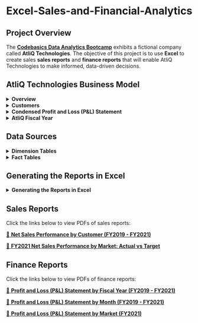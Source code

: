 # Excel-Sales-and-Financial-Analytics

## Project Overview
The [**Codebasics Data Analytics Bootcamp**](https://codebasics.io/bootcamps/data-analytics-bootcamp-with-practical-job-assistance) exhibits a fictional company called **AtliQ Technologies**. The objective of this project is to use **Excel** to create sales **sales reports** and **finance reports** that will enable AtliQ Technologies to make informed, data-driven decisions.















## AtliQ Technologies Business Model

<details>
  <summary><b>Overview</b></summary>

### Overview
AtliQ manufactures computer hardware **products** (e.g., mouse, keyboard, printer, monitor) and then sells them to various **customers** which are stores such as Amazon and Best Buy. Hence, AtliQ's customers are in the form of <ins>store businesses</ins> (e.g., Amazon, Best Buy) and should not be confused with customers in the form of people (i.e., the people purchasing products from Amazon or Best Buy).
</details>

<details>
  <summary><b>Customers</b></summary>

### Customers
AtliQ's customers are categorized into two different **platforms**:
1. Brick & Motar
   * stores that have physical location(s)
2. E-Commerce
   * stores which only sell products online

AtliQ's customers are categorized into three different **channels**:
1. Retailer
   * Stores not owned by AtliQ (e.g. Amazon, Best Buy)
3. Direct
   * Stores owned by AtliQ. These are AltiQ Exclusive and AtliQ E-Store.
5. Distributor
   * Some markets have laws/regulations which only allow AtliQ to sell products to a distributor type customer within that market. AtliQ sells products to the distributor; the distributor then sells the products to various stores within that market.
</details>





<details>
  <summary><b>Condensed Profit and Loss (P&L) Statement</b></summary>

### Condensed Profit and Loss (P&L) Statement
This example of a simplified P&L statement should give a better understanding of AtliQ's business model. In this example, the P&L calculations and values are derived from one sales transaction of one product being sold to one customer.
| Line Item | Description | P & L Value Formula | P&L Value Calculation | P & L Value |
| :- | :- | :- | :- | -: |
| Gross Price |  The base price of a product | not applicable | `not applicable` | `$50.00` |
| Pre-Invoice Deduction | For every fiscal year, the sales team determines a<br>pre-invoice deduction percentage for each<br><ins>specific customer</ins>. The pre-invoice deduction<br>percentage is based on AtliQ's relationship and<br>experience with the customer. The pre-invoice<br>deduction is applied to the gross price of the<br>product before it is billed to the customer. In this<br>example, the customer receives a pre-invoice<br>deduction of 10% of gross price. | (Gross Price $) *<br> (Pre&nbsp;Invoice&nbsp;Deduction&nbsp;%) | `$50.00` *<br>`0.10` | `$5.00` |
| Net Invoice Sales | The amount of money that is billed to the<br>customer to obtain the product, after<br>pre invoice deductions are subtracted<br>from gross price. | (Gross Price $) -<br>(Pre&nbsp;Invoice Deduction $) | `$50.00` -<br>`$5.00` | `$45.00` |
| Post-Invoice Deudctions | For&nbsp;each&nbsp;calendar&nbsp;month,&nbsp;the&nbsp;sales&nbsp;team<br>determines&nbsp;a&nbsp;post-invoice&nbsp;deduction&nbsp;percentage<br>based&nbsp;on&nbsp;a&nbsp;<ins>specific&nbsp;customer&nbsp;and&nbsp;product</ins>.&nbsp;For<br>example,&nbsp;if&nbsp;AtliQ&nbsp;sells&nbsp;a&nbsp;product&nbsp;to&nbsp;a&nbsp;customer<br>and&nbsp;that&nbsp;customer&nbsp;agrees&nbsp;to&nbsp;display&nbsp;the&nbsp;product&nbsp;at<br>a&nbsp;prime&nbsp;location&nbsp;within&nbsp;the&nbsp;store&nbsp;during&nbsp;a<br>specific&nbsp;calendar&nbsp;month,&nbsp;AtliQ&nbsp;may&nbsp;pay&nbsp;that<br>customer&nbsp;a&nbsp;post-invoice&nbsp;deduction.&nbsp;AtliQ&nbsp;pays&nbsp;a<br>post-invoice&nbsp;deduction&nbsp;amount&nbsp;as&nbsp;a&nbsp;rebate&nbsp;to&nbsp;the<br>customer&nbsp;after&nbsp;net&nbsp;invoice&nbsp;sales.&nbsp;In&nbsp;this&nbsp;example,<br>the&nbsp;customer&nbsp;receives&nbsp;a&nbsp;post-invoice&nbsp;deduction&nbsp;of<br>20%&nbsp;of&nbsp;net&nbsp;invoice&nbsp;sales. | not applicable | `$45.00` *<br>`0.20` | `$9.00` |
| Net Sales | AtliQ's Revenue | (Net Invoice Sales $) -<br>(Post-Invoice Deudctions $) | `$45.00` -<br>`$9.00` | `$36.00` |
| Cost of Goods Sold (COGS $) | Expenses AtliQ incurs such as manufacturing<br>products, shipping products, and storing products<br>in warehouses. | (Manufacturing Cost $) +<br>(Freight Cost $) +<br>(Other COGS $) | `not applicable` | `$16.00` |
| Gross Margin | AtliQ's Profit after deducing COGS from Net Sales. | (Net Sales $) -<br>(COGS $) | `$36.00` -<br>`$16.00` | `$20.00` |
| Operational Expenses | Expenses AtliQ incurs from activities such as<br>advertising and promotions of products<br>performed by the marketing team. | (Ads & Promotions $) +<br>(Other&nbsp;Operational&nbsp;Expense&nbsp;$) | `not applicable` | `$15.00` |
| Net Profit | AtliQ's Profit after deducting operational expenses<br>from gross margin. | (Gross Margin $) -<br>(Operational Expenses $) | `$20.00` -<br>`$15.00` | `$5.00` |
</details>


<details>
  <summary><b>AtliQ Fiscal Year</b></summary>

### AtliQ Fiscal Year
AtliQ's fiscal year begins in September and ends in August the following year. The example below shows AtliQ's fiscal dates (for fiscal year 2021) compared to calendar dates.
| 	Calendar Month and Year	 | 	AtliQ Fiscal Year	 | 	AtliQ Fiscal Month Number | 	AtliQ Fiscal Quarter	 |
| 	-:	 | 	-:	 | 	-:	 | 	-:	 |
| 	September 2020	 | 	2021	 | 	1	 | 	Q1	 |
| 	October 2020	 | 	2021	 | 	2	 | 	Q1	 |
| 	November 2020	 | 	2021	 | 	3	 | 	Q1	 |
| 	December 2020	 | 	2021	 | 	4	 | 	Q2	 |
| 	January 2021	 | 	2021	 | 	5	 | 	Q2	 |
| 	February 2021	 | 	2021	 | 	6	 | 	Q2	 |
| 	March 2021	 | 	2021	 | 	7	 | 	Q3	 |
| 	April 2021	 | 	2021	 | 	8	 | 	Q3	 |
| 	May 2021	 | 	2021	 | 	9	 | 	Q3	 |
| 	June 2021	 | 	2021	 | 	10	 | 	Q4	 |
| 	July 2021	 | 	2021	 | 	11	 | 	Q4	 |
| 	August 2021	 | 	2021	 | 	12	 | 	Q4	 |
</details>












## Data Sources

<details>
  <summary><b>Dimension Tables</b></summary>

### Dimension Tables
The following **dimension tables** were given in .csv format. Sample records from the dimension tables are provided below.

**dim_customer.csv**
| customer_code | customer         | market      | platform     | channel   |
|--------------:|:-----------------|:------------|:-------------|:----------|
| 90004067      | Amazon           | Japan       | E-Commerce   | Retailer  |
| 90004068      | Amazon           | Japan       | E-Commerce   | Retailer  |
| 90007197      | Amazon           | South Korea | E-Commerce   | Retailer  |
| 90022081      | Amazon           | USA         | E-Commerce   | Retailer  |
| 90022082      | Amazon           | USA         | E-Commerce   | Retailer  |
| 90023023      | Amazon           | Canada      | E-Commerce   | Retailer  |
| 90023030      | Amazon           | Canada      | E-Commerce   | Retailer  |
| 70004070      | Atliq e Store    | Japan       | E-Commerce   | Direct    |
| 70007199      | Atliq e Store    | South Korea | E-Commerce   | Direct    |
| 70022085      | Atliq e Store    | USA         | E-Commerce   | Direct    |
| 70023032      | Atliq e Store    | Canada      | E-Commerce   | Direct    |
| 70004069      | Atliq Exclusive  | Japan       | Brick & Mortar | Direct  |
| 70007198      | Atliq Exclusive  | South Korea | Brick & Mortar | Direct  |
| 70022084      | Atliq Exclusive  | USA         | Brick & Mortar | Direct  |
| 70023031      | Atliq Exclusive  | Canada      | Brick & Mortar | Direct  |
| 90022078      | Costco           | USA         | Brick & Mortar | Retailer |
| 90023027      | Costco           | Canada      | Brick & Mortar | Retailer |
| 90022080      | Staples          | USA         | Brick & Mortar | Retailer |
| 90023029      | Staples          | Canada      | Brick & Mortar | Retailer |
| 80001019      | Neptune          | China       | Brick & Mortar | Distributor |
| 80006154      | Synthetic        | Philippines | Brick & Mortar | Distributor |

Notes:
* `customer_code` is a primary key field.


**dim_market.csv**
| market           | sub_zone | region |
|:-----------------|:---------|:-------|
| Canada           | nan      | nan    |
| USA              | nan      | nan    |
| United Kingdom   | NE       | EU     |
| Austria          | NE       | EU     |
| Sweden           | NE       | EU     |
| Spain            | SE       | EU     |
| Portugal         | SE       | EU     |
| Poland           | NE       | EU     |
| Norway           | NE       | EU     |
| Netherlands      | NE       | EU     |
| Italy            | SE       | EU     |
| Germany          | NE       | EU     |
| France           | SE       | EU     |
| Bangladesh      | ROA      | APAC   |
| New Zealand      | ANZ      | APAC   |
| Australia        | ANZ      | APAC   |
| South Korea      | ROA      | APAC   |
| Philippines      | ROA      | APAC   |
| Pakistan         | ROA      | APAC   |
| Japan            | ROA      | APAC   |
| Indonesia        | ROA      | APAC   |
| India            | India    | APAC   |
| China            | ROA      | APAC   |

Notes:
* `market` is a natural primary key field.

**dim_product.csv**
| 	product_code	 | 	division	 | 	segment	 | 	category	 | 	product	 | 	variant	 |
| 	-:	 | 	:-	 | 	:-	 | 	:-	 | 	:-	 | 	:-	 |
| A7119160102    | N & S    | Networking | Wi fi extender         | AQ Wi Power Dx1  | Plus        |
| A7119160103    | N & S    | Networking | Wi fi extender         | AQ Wi Power Dx1  | Premium     |
| A7118160101    | N & S    | Networking | Wi fi extender         | AQ Wi Power Dx1  | Standard    |
| A6419160302    | N & S    | Storage    | External Solid State Drives | AQ Clx1      | Plus        |
| A6419160303    | N & S    | Storage    | External Solid State Drives | AQ Clx1      | Premium     |
| A6419160301    | N & S    | Storage    | External Solid State Drives | AQ Clx1      | Standard    |
| A3119150303    | P & A    | Accessories| Keyboard               | AQ Gamers        | Plus 1      |
| A3120150304    | P & A    | Accessories| Keyboard               | AQ Gamers        | Plus 2      |
| A3120150305    | P & A    | Accessories| Keyboard               | AQ Gamers        | Premium 1   |
| A3120150306    | P & A    | Accessories| Keyboard               | AQ Gamers        | Premium 2   |
| A3119150301    | P & A    | Accessories| Keyboard               | AQ Gamers        | Standard 1  |
| A3119150302    | P & A    | Accessories| Keyboard               | AQ Gamers        | Standard 2  |
| A0721150402    | P & A    | Peripherals| Graphic Card           | AQ GT 21         | Plus 1      |
| A0721150403    | P & A    | Peripherals| Graphic Card           | AQ GT 21         | Plus 2      |
| A0721150404    | P & A    | Peripherals| Graphic Card           | AQ GT 21         | Premium     |
| A0721150401    | P & A    | Peripherals| Graphic Card           | AQ GT 21         | Standard    |
| A4118110105    | PC       | Notebook   | Personal Laptop        | AQ Aspiron       | Plus Blue   |
| A4118110104    | PC       | Notebook   | Personal Laptop        | AQ Aspiron       | Plus Grey   |
| A4118110106    | PC       | Notebook   | Personal Laptop        | AQ Aspiron       | Plus Red    |
| A4118110107    | PC       | Notebook   | Personal Laptop        | AQ Aspiron       | Premium Black|
| A4118110102    | PC       | Notebook   | Personal Laptop        | AQ Aspiron       | Standard Blue|
| A4118110101    | PC       | Notebook   | Personal Laptop        | AQ Aspiron       | Standard Grey|
| A4118110103    | PC       | Notebook   | Personal Laptop        | AQ Aspiron       | Standard Red|

Notes:
* `product_code` is a primary key field.

</details>




<details>
  <summary><b>Fact Tables</b></summary>

### Fact Tables
The following **fact tables** were given in .csv format. Sample records from the fact tables are provided below.


**fact_sales_monthly_with_cogs.csv**
| date       | product_code | customer_code | Qty  | net_sales_amount | freight_cost | manufacturing_cost |
|:-----------|:-------------|:--------------|-----:|-----------------:|-------------:|-------------------:|
| 01-09-2019 | A0118150101  | 70002017      | 137  | 1219.35          | 41.214       | 687.8359           |
| 01-09-2019 | A0118150101  | 70002018      | 47   | 321.88           | 10.8795      | 235.9729           |
| 01-09-2019 | A0118150102  | 70002017      | 122  | 1346.2           | 45.5016      | 697.596            |
| 01-09-2019 | A0118150102  | 70002018      | 24   | 238.2            | 8.0512       | 137.232            |
| 01-10-2019 | A0118150101  | 70002017      | 40   | 408.34           | 13.8019      | 200.828            |
| 01-10-2019 | A0118150101  | 70002018      | 32   | 220.56           | 7.4549       | 160.6624           |
| 01-10-2019 | A0118150102  | 70002017      | 189  | 2180.02          | 73.6847      | 1080.702           |
| 01-10-2019 | A0118150102  | 70002018      | 139  | 1218.23          | 41.1762      | 794.802            |
| 01-09-2020 | A0118150101  | 70002017      | 248  | 2628.35          | 88.8382      | 1368.2656          |
| 01-09-2020 | A0118150101  | 70002018      | 240  | 2127.05          | 71.8943      | 1324.128           |
| 01-09-2020 | A0118150102  | 70002017      | 42   | 523.05           | 17.6791      | 263.907            |
| 01-09-2020 | A0118150102  | 70002018      | 91   | 915.35           | 30.9388      | 571.7985           |
| 01-10-2020 | A0118150101  | 70002017      | 297  | 3224.98          | 109.0043     | 1638.6084          |
| 01-10-2020 | A0118150101  | 70002018      | 119  | 1038.28          | 35.0939      | 656.5468           |
| 01-10-2020 | A0118150102  | 70002017      | 275  | 3426.57          | 115.8181     | 1727.9625          |
| 01-10-2020 | A0118150102  | 70002018      | 284  | 2991.32          | 101.1066     | 1784.514           |

Notes:
* This table contains monthly-level data on the sold quantity, net sales amount (INR), freight cost (INR), and manufacturing cost (INR) for specific products that were sold to specific customers.
* The columns `date`, `product_code`, and `customer_code` make up a **composite primary key**
* Sales data is available for fiscal years 2019 - 2021






**ns_targets_2021.csv**
| market    | date       | ns_target  |
|:----------|:-----------|-----------:|
| Australia | 01-09-2020 | 1382159.39 |
| Australia | 01-10-2020 | 2451000.08 |
| Australia | 01-11-2020 | 2459652.74 |
| Australia | 01-12-2020 | 2742446.53 |
| Australia | 01-01-2021 | 1729612.92 |
| Australia | 01-02-2021 | 2231597.38 |
| Australia | 01-03-2021 | 1459573.96 |
| Australia | 01-04-2021 | 1441866.81 |
| Australia | 01-05-2021 | 1915141.92 |
| Australia | 01-06-2021 | 2079358.25 |
| Australia | 01-07-2021 | 1879802.47 |
| Australia | 01-08-2021 | 1431823.83 |
| Japan     | 01-09-2020 | 715752.76  |
| Japan     | 01-10-2020 | 722257.34  |
| Japan     | 01-11-2020 | 1005447.89 |
| Japan     | 01-12-2020 | 1077076.2  |
| Japan     | 01-01-2021 | 671610.08  |
| Japan     | 01-02-2021 | 590203.95  |
| Japan     | 01-03-2021 | 501434.68  |
| Japan     | 01-04-2021 | 530307.52  |
| Japan     | 01-05-2021 | 647880.92  |
| Japan     | 01-06-2021 | 542891.58  |
| Japan     | 01-07-2021 | 537450.29  |
| Japan     | 01-08-2021 | 706669.66  |


Notes:
* This table contains monthly-level net sales targets (INR) for specific markets.
* The columns `market` and `date` make up a **composite primary key**
* Net sales target data is available for fiscal year 2021









</details>




## Generating the Reports in Excel

<details>
  <summary><b>Generating the Reports in Excel</b></summary>

The dimension and fact tables were imported into Excel using Power Query, with an additional `dim_date` table created within Power Query. The data was then loaded into the Power Pivot data model, where relationships between the tables were defined (screenshot of Power Pivot data model below). KPIs such as net sales were calculated using DAX measures within Power Pivot. Finally, PivotTables were used to build the sales and finance reports.

![Power Pivot Data Model](https://raw.githubusercontent.com/mike-li8/Excel-Sales-and-Financial-Analytics/refs/heads/main/Power%20Pivot%20Data%20Model.PNG)
</details>










## Sales Reports
Click the links below to view PDFs of sales reports:

[🔗 **Net Sales Performance by Customer (FY2019 - FY2021)**](https://raw.githubusercontent.com/mike-li8/Excel-Sales-and-Financial-Analytics/main/Customer%20Performance%20Report.pdf)

[🔗 **FY2021 Net Sales Performance by Market: Actual vs Target**](https://raw.githubusercontent.com/mike-li8/Excel-Sales-and-Financial-Analytics/main/Market%20Performance%20vs%20Target%20Report.pdf)


## Finance Reports
Click the links below to view PDFs of finance reports:

[🔗 **Profit and Loss (P&L) Statement by Fiscal Year (FY2019 - FY2021)**](https://raw.githubusercontent.com/mike-li8/Excel-Sales-and-Financial-Analytics/main/P%26L%20Statement%20by%20Fiscal%20Year.pdf)

[🔗 **Profit and Loss (P&L) Statement by Month (FY2019 - FY2021)**](https://raw.githubusercontent.com/mike-li8/Excel-Sales-and-Financial-Analytics/main/P%26L%20Statement%20by%20Months.pdf)

[🔗 **Profit and Loss (P&L) Statement by Market (FY2021)**](https://raw.githubusercontent.com/mike-li8/Excel-Sales-and-Financial-Analytics/main/P%26L%20Statement%20by%20Markets.pdf)

